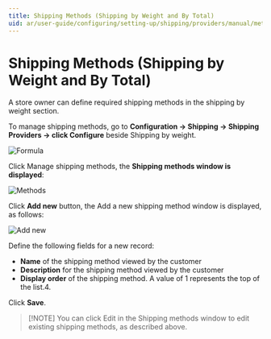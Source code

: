 ```yaml
---
title: Shipping Methods (Shipping by Weight and By Total)
uid: ar/user-guide/configuring/setting-up/shipping/providers/manual/methods
---
```


# Shipping Methods (Shipping by Weight and By Total)

A store owner can define required shipping methods in the shipping by weight section.

To manage shipping methods, go to **Configuration → Shipping → Shipping Providers → click Configure** beside Shipping by weight.

![Formula](_static/methods/methods-formula-rates.png)

Click Manage shipping methods, the **Shipping methods window is displayed**:

![Methods](_static/methods/methods.png)

Click **Add new** button, the Add a new shipping method window is displayed, as follows:

![Add new](_static/methods/methods-add-new.png)

Define the following fields for a new record:

* **Name** of the shipping method viewed by the customer
* **Description** for the shipping method viewed by the customer
* **Display order** of the shipping method. A value of 1 represents the top of the list.4.

Click **Save**.

> [!NOTE] You can click Edit in the Shipping methods window to edit existing shipping methods, as described above.